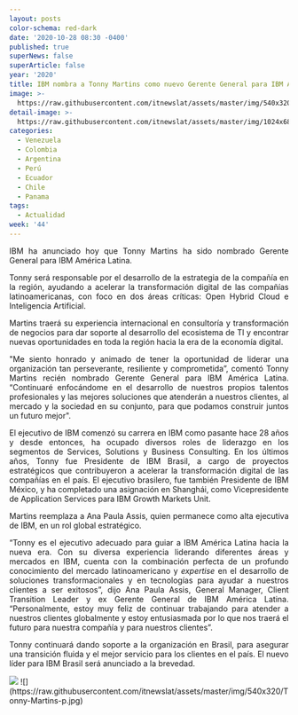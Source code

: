 ```yaml
---
layout: posts
color-schema: red-dark
date: '2020-10-28 08:30 -0400'
published: true
superNews: false
superArticle: false
year: '2020'
title: IBM nombra a Tonny Martins como nuevo Gerente General para IBM América Latina
image: >-
  https://raw.githubusercontent.com/itnewslat/assets/master/img/540x320/Tonny-Martins-p.jpg
detail-image: >-
  https://raw.githubusercontent.com/itnewslat/assets/master/img/1024x680/Tonny-Martins-g.jpg
categories:
  - Venezuela
  - Colombia
  - Argentina
  - Perú
  - Ecuador
  - Chile
  - Panama
tags:
  - Actualidad
week: '44'
---
```

<p style="text-align: justify;">IBM ha anunciado hoy que Tonny Martins ha sido nombrado Gerente General para IBM América Latina.</p>
<p style="text-align: justify;">Tonny será responsable por el desarrollo de la estrategia de la compañía en la región, ayudando a acelerar la transformación digital de las compañías latinoamericanas, con foco en dos áreas críticas: Open Hybrid Cloud e Inteligencia Artificial.</p>
<p style="text-align: justify;">Martins traerá su experiencia internacional en consultoría y transformación de negocios para dar soporte al desarrollo del ecosistema de TI y encontrar nuevas oportunidades en toda la región hacia la era de la economía digital.</p>
<p style="text-align: justify;">"Me siento honrado y animado de tener la oportunidad de liderar una organización tan perseverante, resiliente y comprometida”, comentó Tonny Martins recién nombrado Gerente General para IBM América Latina. “Continuaré enfocándome en el desarrollo de nuestros propios talentos profesionales y las mejores soluciones que atenderán a nuestros clientes, al mercado y la sociedad en su conjunto, para que podamos construir juntos un futuro mejor".</p>
<p style="text-align: justify;">El ejecutivo de IBM comenzó su carrera en IBM como pasante hace 28 años y desde entonces, ha ocupado diversos roles de liderazgo en los segmentos de Services, Solutions y Business Consulting. En los últimos años, Tonny fue Presidente de IBM Brasil, a cargo de proyectos estratégicos que contribuyeron a acelerar la transformación digital de las compañías en el país. El ejecutivo brasilero, fue también Presidente de IBM México, y ha completado una asignación en Shanghái, como Vicepresidente de Application Services para IBM Growth Markets Unit.</p>
<p style="text-align: justify;">Martins reemplaza a Ana Paula Assis, quien permanece como alta ejecutiva de IBM, en un rol global estratégico.</p>
<p style="text-align: justify;"> “Tonny es el ejecutivo adecuado para guiar a IBM América Latina hacia la nueva era. Con su diversa experiencia liderando diferentes áreas y mercados en IBM, cuenta con la combinación perfecta de un profundo conocimiento del mercado latinoamericano y <em>expertise</em> en el desarrollo de soluciones transformacionales y en tecnologías para ayudar a nuestros clientes a ser exitosos”, dijo Ana Paula Assis, General Manager, Client Transition Leader y ex Gerente General de IBM América Latina. “Personalmente, estoy muy feliz de continuar trabajando para atender a nuestros clientes globalmente y estoy entusiasmada por lo que nos traerá el futuro para nuestra compañía y para nuestros clientes”.</p>
<p style="text-align: justify;"> Tonny continuará dando soporte a la organización en Brasil, para asegurar una transición fluida y el mejor servicio para los clientes en el país. El nuevo líder para IBM Brasil será anunciado a la brevedad.</p>
<p style="text-align: justify;"></p>
<img src="https://tracker.metricool.com/c3po.jpg?hash=56f88a41e39ab42c063cc51676587a04"/>
![](https://raw.githubusercontent.com/itnewslat/assets/master/img/540x320/Tonny-Martins-p.jpg)